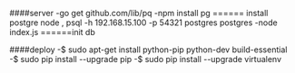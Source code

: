 ####server
  -go get github.com/lib/pq
  -npm install pg ====== install postgre node , psql -h 192.168.15.100 -p 54321 postgres postgres
  -node index.js ======init db

####deploy
  -$ sudo apt-get install python-pip python-dev build-essential 
  -$ sudo pip install --upgrade pip 
  -$ sudo pip install --upgrade virtualenv 